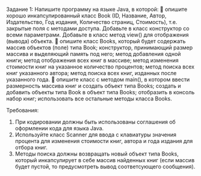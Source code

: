 Задание 1:
Напишите программу на языке Java, в которой:
 опишите хорошо инкапсулированный класс Book (ID, Название, Автор,
Издательство, Год издания, Количество страниц, Стоимость), т.е. закрытые
поля с методами доступа. Добавьте в класс конструктор со всеми
параметрами. Добавьте в класс метод view() для отображения (вывода)
объекта.
 опишите класс Books, который будет содержать массив объектов (поле)
типа Book; конструктор, принимающий размер массива и выделяющий
память под него; метод добавления одной книги; метод отображения всех
книг в массиве; метод изменения стоимости книг на указанное количество
процентов; метод поиска всех книг указанного автора; метод поиска всех
книг, изданных после указанного года.
 опишите класс с методом main(), в котором ввести размерность массива
книг и создать объект типа Books; создать и добавить объекты типа Book в
объект типа Books; отобразить в консоль набор книг; использовать все
остальные методы класса Books.

Требования:
1) При кодировании должны быть использованы соглашения об
оформлении кода для языка Java.
2) Используйте класс Scanner для ввода с клавиатуры значения процента
для изменения стоимости книг, автора и года издания для отбора книг.
3) Методы поиска должны возвращать новый объект типа Books, который
инкапсулирует в себе массив найденных книг (если массив будет пустой,
то предусмотреть вывод соответсующего сообщения).